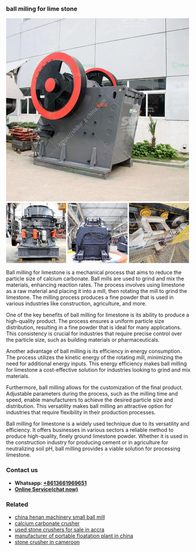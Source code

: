 <h3>ball miling for lime stone</h3><img src='1708497216.jpg' alt=''><p>Ball milling for limestone is a mechanical process that aims to reduce the particle size of calcium carbonate. Ball mills are used to grind and mix the materials, enhancing reaction rates. The process involves using limestone as a raw material and placing it into a mill, then rotating the mill to grind the limestone. The milling process produces a fine powder that is used in various industries like construction, agriculture, and more.</p><p>One of the key benefits of ball milling for limestone is its ability to produce a high-quality product. The process ensures a uniform particle size distribution, resulting in a fine powder that is ideal for many applications. This consistency is crucial for industries that require precise control over the particle size, such as building materials or pharmaceuticals.</p><p>Another advantage of ball milling is its efficiency in energy consumption. The process utilizes the kinetic energy of the rotating mill, minimizing the need for additional energy inputs. This energy efficiency makes ball milling for limestone a cost-effective solution for industries looking to grind and mix materials.</p><p>Furthermore, ball milling allows for the customization of the final product. Adjustable parameters during the process, such as the milling time and speed, enable manufacturers to achieve the desired particle size and distribution. This versatility makes ball milling an attractive option for industries that require flexibility in their production processes.</p><p>Ball milling for limestone is a widely used technique due to its versatility and efficiency. It offers businesses in various sectors a reliable method to produce high-quality, finely ground limestone powder. Whether it is used in the construction industry for producing cement or in agriculture for neutralizing soil pH, ball milling provides a viable solution for processing limestone.</p><h3>Contact us</h3><ul><li><strong>Whatsapp:&nbsp;<a href="https://wa.me/8613661969651">+8613661969651</a></strong></li><li><a href="https://swt.shibang-china.com/?git&amp;zhl&amp;ball miling for lime stone"><strong>Online Service(chat now)</strong></a></li></ul><h3>Related</h3><ul><li><a href='china henan machinery small ball mill.md'>china henan machinery small ball mill</a></li><li><a href='calcium carbonate crusher.md'>calcium carbonate crusher</a></li><li><a href='used stone crushers for sale in accra.md'>used stone crushers for sale in accra</a></li><li><a href='manufacturer of portable floatation plant in china.md'>manufacturer of portable floatation plant in china</a></li><li><a href='stone crusher in cameroon.md'>stone crusher in cameroon</a></li></ul>